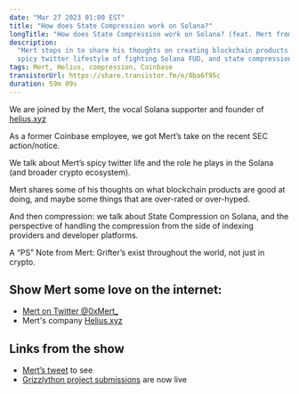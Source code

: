 ```yaml
---
date: "Mar 27 2023 01:00 EST"
title: "How does State Compression work on Solana?"
longTitle: "How does State Compression work on Solana? (feat. Mert from Helius)"
description:
  "Mert stops in to share his thoughts on creating blockchain products, his
  spicy twitter lifestyle of fighting Solana FUD, and state compression."
tags: Mert, Helius, compression, Coinbase
transistorUrl: https://share.transistor.fm/e/8ba6f95c
duration: 59m 09s
---
```


We are joined by the Mert, the vocal Solana supporter and founder of
[helius.xyz](http://helius.xyz)

As a former Coinbase employee, we got Mert’s take on the recent SEC
action/notice.

We talk about Mert’s spicy twitter life and the role he plays in the Solana (and
broader crypto ecosystem).

Mert shares some of his thoughts on what blockchain products are good at doing,
and maybe some things that are over-rated or over-hyped.

And then compression: we talk about State Compression on Solana, and the
perspective of handling the compression from the side of indexing providers and
developer platforms.

A “PS” Note from Mert: Grifter’s exist throughout the world, not just in crypto.

## Show Mert some love on the internet:

- [Mert on Twitter @0xMert\_](https://twitter.com/0xMert_)
- Mert's company [Helius.xyz](http://Helius.xyz)

## Links from the show

- [Mert’s tweet](https://twitter.com/0xMert_/status/1639096565942870016) to see
- [Grizzlython project submissions](https://solana.com/grizzlython/projects) are
  now live
